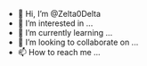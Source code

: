 - 👋 Hi, I’m @Zelta0Delta
- 👀 I’m interested in ...
- 🌱 I’m currently learning ...
- 💞️ I’m looking to collaborate on ...
- 📫 How to reach me ...

<!---
Zelta0Delta/Zelta0Delta is a ✨ special ✨ repository because its `README.md` (this file) appears on your GitHub profile.
You can click the Preview link to take a look at your changes.
--->
